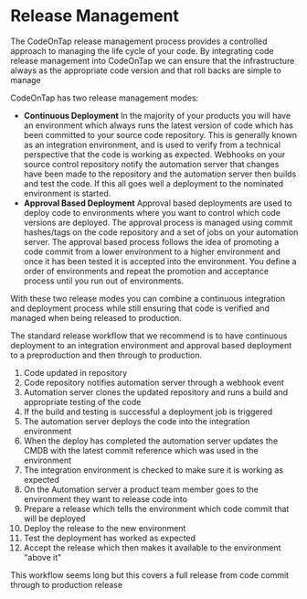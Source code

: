 # Release Management

The CodeOnTap release management process provides a controlled approach to managing the life cycle of your code. By integrating code release management into CodeOnTap we can ensure that the infrastructure always as the appropriate code version and that roll backs are simple to manage

CodeOnTap has two release management modes:

- **Continuous Deployment**
    In the majority of your products you will have an environment which always runs the latest version of code which has been committed to your source code repository. This is generally known as an integration environment, and is used to verify from a technical perspective that the code is working as expected. Webhooks on your source control repository notify the automation server that changes have been made to the repository and the automation server then builds and test the code. If this all goes well a deployment to the nominated environment is started.
- **Approval Based Deployment**
    Approval based deployments are used to deploy code to environments where you want to control which code versions are deployed. The approval process is managed using commit hashes/tags on the code repository and a set of jobs on your automation server. The approval based process follows the idea of promoting a code commit from a lower environment to a higher environment and once it has been tested it is accepted into the environment. You define a order of environments and repeat the promotion and acceptance  process until you run out of environments.

With these two release modes you can combine a continuous integration and deployment process while still ensuring that code is verified and managed when being released to production.

The standard release workflow that we recommend is to have continuous deployment to an integration environment and approval based deployment to a preproduction and then through to production.

1. Code updated in repository
2. Code repository notifies automation server through a webhook event
3. Automation server clones the updated repository and runs a build and appropriate testing of the code
4. If the build and testing is successful a deployment job is triggered
5. The automation server deploys the code into the integration environment
6. When the deploy has completed the automation server updates the CMDB with the latest commit reference which was used in the environment
7. The integration environment is checked to make sure it is working as expected
8. On the Automation server a product team member goes to the environment they want to release code into
9. Prepare a release which tells the environment which code commit that will be deployed
10. Deploy the release to the new environment
11. Test the deployment has worked as expected
12. Accept the release which then makes it available to the environment "above it"

This workflow seems long but this covers a full release from code commit through to production release